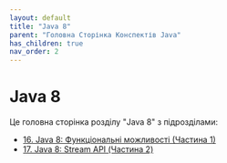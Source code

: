 ```yaml
---
layout: default
title: "Java 8"
parent: "Головна Сторінка Конспектів Java"
has_children: true
nav_order: 2
---
```

# Java 8
Це головна сторінка розділу "Java 8" з підрозділами:

- [16. Java 8: Функціональні можливості (Частина 1)](/java-docs/chapters/Java_8/16_java_8_funktsionalni_mozhlivosti_chastina_1/)
- [17. Java 8: Stream API (Частина 2)](/java-docs/chapters/Java_8/17_java_8_stream_api_chastina_2/)
